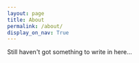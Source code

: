 ```yaml
---
layout: page
title: About
permalink: /about/
display_on_nav: True
---
```


Still haven't got something to write in here...
